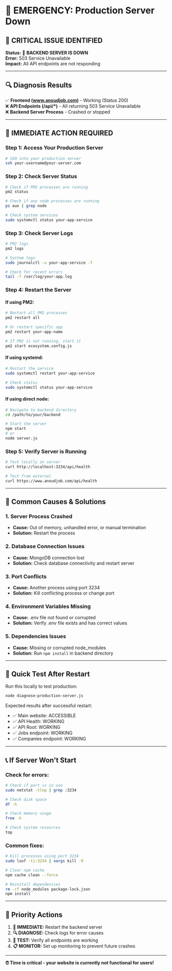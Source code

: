 # 🚨 EMERGENCY: Production Server Down

## 🚨 **CRITICAL ISSUE IDENTIFIED**

**Status:** 🔴 **BACKEND SERVER IS DOWN**  
**Error:** 503 Service Unavailable  
**Impact:** All API endpoints are not responding  

---

## 🔍 **Diagnosis Results**

✅ **Frontend (www.anoudjob.com)** - Working (Status 200)  
❌ **API Endpoints (/api/*)** - All returning 503 Service Unavailable  
❌ **Backend Server Process** - Crashed or stopped  

---

## 🚀 **IMMEDIATE ACTION REQUIRED**

### **Step 1: Access Your Production Server**
```bash
# SSH into your production server
ssh your-username@your-server.com
```

### **Step 2: Check Server Status**
```bash
# Check if PM2 processes are running
pm2 status

# Check if any node processes are running
ps aux | grep node

# Check system services
sudo systemctl status your-app-service
```

### **Step 3: Check Server Logs**
```bash
# PM2 logs
pm2 logs

# System logs
sudo journalctl -u your-app-service -f

# Check for recent errors
tail -f /var/log/your-app.log
```

### **Step 4: Restart the Server**

#### **If using PM2:**
```bash
# Restart all PM2 processes
pm2 restart all

# Or restart specific app
pm2 restart your-app-name

# If PM2 is not running, start it
pm2 start ecosystem.config.js
```

#### **If using systemd:**
```bash
# Restart the service
sudo systemctl restart your-app-service

# Check status
sudo systemctl status your-app-service
```

#### **If using direct node:**
```bash
# Navigate to backend directory
cd /path/to/your/backend

# Start the server
npm start
# or
node server.js
```

### **Step 5: Verify Server is Running**
```bash
# Test locally on server
curl http://localhost:3234/api/health

# Test from external
curl https://www.anoudjob.com/api/health
```

---

## 🔧 **Common Causes & Solutions**

### **1. Server Process Crashed**
- **Cause:** Out of memory, unhandled error, or manual termination
- **Solution:** Restart the process

### **2. Database Connection Issues**
- **Cause:** MongoDB connection lost
- **Solution:** Check database connectivity and restart server

### **3. Port Conflicts**
- **Cause:** Another process using port 3234
- **Solution:** Kill conflicting process or change port

### **4. Environment Variables Missing**
- **Cause:** .env file not found or corrupted
- **Solution:** Verify .env file exists and has correct values

### **5. Dependencies Issues**
- **Cause:** Missing or corrupted node_modules
- **Solution:** Run `npm install` in backend directory

---

## 🧪 **Quick Test After Restart**

Run this locally to test production:
```bash
node diagnose-production-server.js
```

Expected results after successful restart:
- ✅ Main website: ACCESSIBLE
- ✅ API Health: WORKING
- ✅ API Root: WORKING
- ✅ Jobs endpoint: WORKING
- ✅ Companies endpoint: WORKING

---

## 📞 **If Server Won't Start**

### **Check for errors:**
```bash
# Check if port is in use
sudo netstat -tlnp | grep :3234

# Check disk space
df -h

# Check memory usage
free -h

# Check system resources
top
```

### **Common fixes:**
```bash
# Kill processes using port 3234
sudo lsof -ti:3234 | xargs kill -9

# Clear npm cache
npm cache clean --force

# Reinstall dependencies
rm -rf node_modules package-lock.json
npm install
```

---

## 🎯 **Priority Actions**

1. **🚨 IMMEDIATE:** Restart the backend server
2. **🔍 DIAGNOSE:** Check logs for error causes
3. **🧪 TEST:** Verify all endpoints are working
4. **📋 MONITOR:** Set up monitoring to prevent future crashes

---

**⏰ Time is critical - your website is currently not functional for users!**
